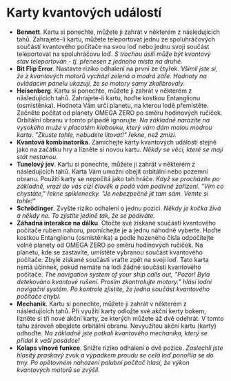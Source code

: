 # Karty kvantových událostí

- **Bennett**. Kartu si ponechte, můžete ji zahrát v některém z následujících tahů. Zahrajete-li kartu, můžete teleportovat jednu ze spoluhráčových součástí kvantového počítače na svou loď nebo jednu svoji součást teleportovat na spoluhráčovu loď. _S trochou úsilí může být kvantový stav teleportován - tj. přenesen z jednoho místa na druhé._
- **Bit Flip Error**. Nastavte riziko odhalení na první ze čtyřek. _Všimli jste si, že z kvantových motorů vychází zelená a modrá záře. Hodnoty na ovládacím panelu ukazují, že se motory samy zkalibrovaly._
- **Heisenberg**. Kartu si ponechte, můžete ji zahrát v některém z následujících tahů. Zahrajete-li kartu, hoďte kostkou Entanglionu (osmistěnka). Hodnota Vám určí planetu, na kterou lodě přemístěte. Začněte počítat od planety OMEGA ZERO po směru hodinových ručiček. Orbitální obranu v tomto případě ignorujte. _Na  základně narazíte na vysokého muže v placatém klobouku, který vám dám malou modrou kartu. "Zkuste tohle, nebudete litovat!" řekne, než zmizí._
- **Kvantová kombinatorika**. Zamíchejte karty kvantových událostí stejně jako na začátku hry a lízněte si novou kartu. _Někdy se věci, které se mají stát nestanou._
- **Tunelový jev**. Kartu si ponechte, můžete ji zahrát v některém z následujících tahů. Karta Vám umožní obejít orbitální nebo pozemní obranu. Použití karty se nepočítá jako tah hráče. _Když se procházíte po základně, vrazí do vás cizí člověk a podá vám podivné zařízení. "Vím co chystáte," řekne spiklenecky. "Je nebezpečné jít tam sám. Vemte si tohle!"_
- **Schrödinger**. Zvyšte riziko odhalení o jednu pozici. _Někdy je kočka živá a někdy ne. To zjistíte jedině tak, že se podíváte._
- **Záhadná interakce na dálku**. Otočte své získané součásti kvantového počítače rubem nahoru, promíchejte je a jednu náhodně vyberte. Hoďte kostkou Entanglionu (osmistěnka) a podle hozeného čísla odpočítejte volné planety od OMEGA ZERO po směru hodinových ručiček. Na planetu, kde se zastavíte, umístěte vybranou součást kvantového počítače. Zbylé získané součásti vraťte zpět na svoji loď. Tato karta nemá účinnek, pokud nemáte na lodi žádné součásti kvantového počítače. _The navigation system of your ship calls out, "Pozor! Byla detekováno kvantové rušení. Prosím zkontrolujte motory." hlásí lodní navigační systém. Po kontrole zjistíte, že jedna součást kvantového počítače chybí._
- **Mechanik**. Kartu si ponechte, můžete ji zahrát v některém z následujících tahů. Při využití karty odložte své akční kerty bokem, lízněte si tři nové akční karty, ze kterých můžete až dvě odehrát. V tomto tahu zároveň obejdete orbitální obranu. Nevyužitou akční kartu (karty) odhoďte. _Na základně jste potkali kvantového mechanika, který se přidal k vaší posádce!_
- **Kolaps vlnové funkce**. Snižte riziko odhalení o dvě pozice. _Zaslechli jste hlasitý praskavý zvuk a výpadkem proudu se celá loď ponořila se do tmy. Po opětovném nahození palubní počítač hlasí, že výkon kvantových motorů se zvýšil._
